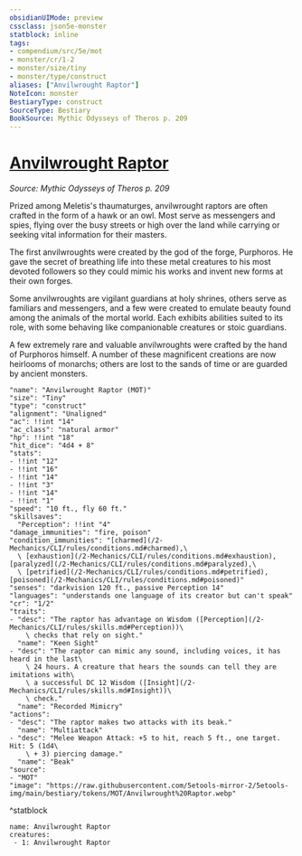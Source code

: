 ```yaml
---
obsidianUIMode: preview
cssclass: json5e-monster
statblock: inline
tags:
- compendium/src/5e/mot
- monster/cr/1-2
- monster/size/tiny
- monster/type/construct
aliases: ["Anvilwrought Raptor"]
NoteIcon: monster
BestiaryType: construct
SourceType: Bestiary
BookSource: Mythic Odysseys of Theros p. 209
---
```

# [Anvilwrought Raptor](2-Mechanics/CLI/bestiary/construct/anvilwrought-raptor-mot.md)
*Source: Mythic Odysseys of Theros p. 209*  

Prized among Meletis's thaumaturges, anvilwrought raptors are often crafted in the form of a hawk or an owl. Most serve as messengers and spies, flying over the busy streets or high over the land while carrying or seeking vital information for their masters.

The first anvilwroughts were created by the god of the forge, Purphoros. He gave the secret of breathing life into these metal creatures to his most devoted followers so they could mimic his works and invent new forms at their own forges.

Some anvilwroughts are vigilant guardians at holy shrines, others serve as familiars and messengers, and a few were created to emulate beauty found among the animals of the mortal world. Each exhibits abilities suited to its role, with some behaving like companionable creatures or stoic guardians.

A few extremely rare and valuable anvilwroughts were crafted by the hand of Purphoros himself. A number of these magnificent creations are now heirlooms of monarchs; others are lost to the sands of time or are guarded by ancient monsters.

```statblock
"name": "Anvilwrought Raptor (MOT)"
"size": "Tiny"
"type": "construct"
"alignment": "Unaligned"
"ac": !!int "14"
"ac_class": "natural armor"
"hp": !!int "18"
"hit_dice": "4d4 + 8"
"stats":
- !!int "12"
- !!int "16"
- !!int "14"
- !!int "3"
- !!int "14"
- !!int "1"
"speed": "10 ft., fly 60 ft."
"skillsaves":
  "Perception": !!int "4"
"damage_immunities": "fire, poison"
"condition_immunities": "[charmed](/2-Mechanics/CLI/rules/conditions.md#charmed),\
  \ [exhaustion](/2-Mechanics/CLI/rules/conditions.md#exhaustion), [paralyzed](/2-Mechanics/CLI/rules/conditions.md#paralyzed),\
  \ [petrified](/2-Mechanics/CLI/rules/conditions.md#petrified), [poisoned](/2-Mechanics/CLI/rules/conditions.md#poisoned)"
"senses": "darkvision 120 ft., passive Perception 14"
"languages": "understands one language of its creator but can't speak"
"cr": "1/2"
"traits":
- "desc": "The raptor has advantage on Wisdom ([Perception](/2-Mechanics/CLI/rules/skills.md#Perception))\
    \ checks that rely on sight."
  "name": "Keen Sight"
- "desc": "The raptor can mimic any sound, including voices, it has heard in the last\
    \ 24 hours. A creature that hears the sounds can tell they are imitations with\
    \ a successful DC 12 Wisdom ([Insight](/2-Mechanics/CLI/rules/skills.md#Insight))\
    \ check."
  "name": "Recorded Mimicry"
"actions":
- "desc": "The raptor makes two attacks with its beak."
  "name": "Multiattack"
- "desc": "Melee Weapon Attack: +5 to hit, reach 5 ft., one target. Hit: 5 (1d4\
    \ + 3) piercing damage."
  "name": "Beak"
"source":
- "MOT"
"image": "https://raw.githubusercontent.com/5etools-mirror-2/5etools-img/main/bestiary/tokens/MOT/Anvilwrought%20Raptor.webp"
```
^statblock

```encounter-table
name: Anvilwrought Raptor
creatures:
 - 1: Anvilwrought Raptor
```